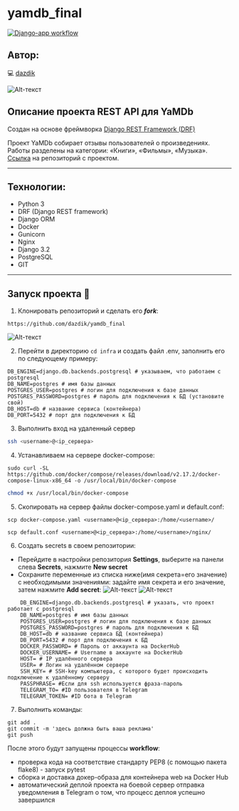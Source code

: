 # yamdb_final
[![Django-app workflow](https://github.com/dazdik/yamdb_final/actions/workflows/yamdb_workflow.yml/badge.svg)](https://github.com/dazdik/yamdb_final/actions/workflows/yamdb_workflow.yml)

## Автор:

💻 [dazdik](https://github.com/dazdik)

![Alt-текст](https://boxboat.com/2017/06/28/whats-new-in-docker-17-06/featured.png "Кит по имени Docker")



## Описание проекта REST API для YaMDb

Создан на основе фреймворка [Django REST Framework (DRF)](https://github.com/ilyachch/django-rest-framework-rusdoc)


Проект YaMDb собирает отзывы пользователей о произведениях. Работы разделены на категории: «Книги», «Фильмы», «Музыка». [Ссылка](https://github.com/dazdik/api_yamdb) на репозиторий с проектом.

____

## Технологии:

- Python 3
- DRF (Django REST framework)
- Django ORM
- Docker
- Gunicorn
- Nginx
- Django 3.2
- PostgreSQL
- GIT
___
## Запуск проекта 🚀

1. Клонировать репозиторий и сделать его ***fork***:

```
https://github.com/dazdik/yamdb_final
```

![Alt-текст](https://arduinoplus.ru/wp-content/uploads/2020/10/git-fork-1.jpg)

2. Перейти в директорию  ```cd infra``` и создать файл .env, заполнить его по следующему примеру:

```
DB_ENGINE=django.db.backends.postgresql # указываем, что работаем с postgresql
DB_NAME=postgres # имя базы данных
POSTGRES_USER=postgres # логин для подключения к базе данных
POSTGRES_PASSWORD=postgres # пароль для подключения к БД (установите свой)
DB_HOST=db # название сервиса (контейнера)
DB_PORT=5432 # порт для подключения к БД
```
3. Выполнить вход на удаленный сервер
```bash
ssh <username>@<ip_сервера>
```
4. Устанавливаем на сервере docker-compose:
```
sudo curl -SL https://github.com/docker/compose/releases/download/v2.17.2/docker-compose-linux-x86_64 -o /usr/local/bin/docker-compose
```

```bash
chmod +x /usr/local/bin/docker-compose
```

5. Скопировать на сервер файлы docker-compose.yaml и default.conf:
```
scp docker-compose.yaml <username>@<ip_сервера>:/home/<username>/
```
```
scp default.conf <username>@<ip_сервера>:/home/<username>/nginx/
```
 6. Создать secrets в своем репозитории:
   - Перейдите в настройки репозитория **Settings**, выберите на панели слева **Secrets**, нажмите **New secret**
   - Сохраните переменные из списка ниже(имя секрета=его значение) с необходимыми значениями: задайте имя секрета и его значение, затем нажмите **Add secret**:
![Alt-текст](https://docs.github.com/assets/cb-28266/mw-1440/images/help/repository/repo-actions-settings.webp)
![Alt-текст](https://docs.github.com/assets/cb-62141/mw-1440/images/help/repository/actions-secrets-tab.webp)
```
    DB_ENGINE=django.db.backends.postgresql # указать, что проект работает с postgresql
    DB_NAME=postgres # имя базы данных
    POSTGRES_USER=postgres # логин для подключения к базе данных
    POSTGRES_PASSWORD=postgres # пароль для подключения к БД
    DB_HOST=db # название сервиса БД (контейнера) 
    DB_PORT=5432 # порт для подключения к БД
    DOCKER_PASSWORD= # Пароль от аккаунта на DockerHub
    DOCKER_USERNAME= # Username в аккаунте на DockerHub
    HOST= # IP удалённого сервера
    USER= # Логин на удалённом сервере
    SSH_KEY= # SSH-key компьютера, с которого будет происходить подключение к удалённому серверу
    PASSPHRASE= #Если для ssh используется фраза-пароль
    TELEGRAM_TO= #ID пользователя в Telegram
    TELEGRAM_TOKEN= #ID бота в Telegram
```

7. Выполнить команды:
```
git add .
git commit -m 'здесь должна быть ваша реклама'
git push
```

После этого будут запущены процессы **workflow**:

 - проверка кода на соответствие стандарту PEP8 (с помощью пакета flake8) - запуск pytest
 - сборка и доставка докер-образа для контейнера web на Docker Hub
 - автоматический деплой проекта на боевой сервер
 отправка уведомления в Telegram о том, что процесс деплоя успешно завершился

